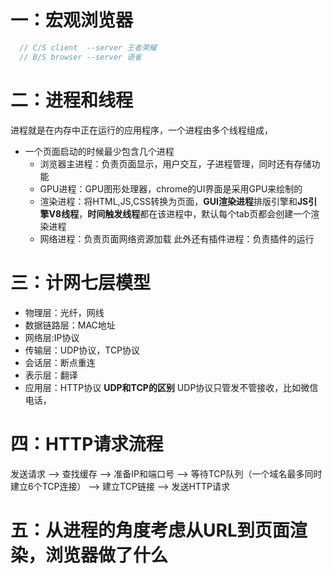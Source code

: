 # 一：宏观浏览器
  ```js
    // C/S client  --server 王者荣耀
    // B/S browser --server 语雀
  ```
# 二：进程和线程
进程就是在内存中正在运行的应用程序，一个进程由多个线程组成，
- 一个页面启动的时候最少包含几个进程
  - 浏览器主进程：负责页面显示，用户交互，子进程管理，同时还有存储功能
  - GPU进程：GPU图形处理器，chrome的UI界面是采用GPU来绘制的
  - 渲染进程：将HTML,JS,CSS转换为页面，**GUI渲染进程**排版引擎和**JS引擎V8线程**，**时间触发线程**都在该进程中，默认每个tab页都会创建一个渲染进程
  - 网络进程：负责页面网络资源加载
  此外还有插件进程：负责插件的运行
# 三：计网七层模型
- 物理层：光纤，网线
- 数据链路层：MAC地址
- 网络层:IP协议
- 传输层：UDP协议，TCP协议
- 会话层：断点重连
- 表示层：翻译
- 应用层：HTTP协议
  **UDP和TCP的区别**
  UDP协议只管发不管接收，比如微信电话，
# 四：HTTP请求流程
发送请求 --> 查找缓存 -->  准备IP和端口号 --> 等待TCP队列（一个域名最多同时建立6个TCP连接） -->  建立TCP链接 --> 发送HTTP请求
# 五：从进程的角度考虑从URL到页面渲染，浏览器做了什么